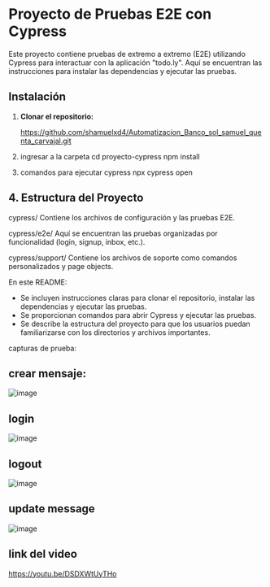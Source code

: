# Proyecto de Pruebas E2E con Cypress

Este proyecto contiene pruebas de extremo a extremo (E2E) 
utilizando Cypress para interactuar con la aplicación "todo.ly". 
Aquí se encuentran las instrucciones para instalar las dependencias y ejecutar las pruebas.

## Instalación

1. **Clonar el repositorio:**

   https://github.com/shamuelxd4/Automatizacion_Banco_sol_samuel_quenta_carvajal.git
   
3. ingresar a la carpeta 
   cd proyecto-cypress
   npm install

4. comandos para ejecutar cypress
   npx cypress open


## 4. Estructura del Proyecto
cypress/
Contiene los archivos de configuración y las pruebas E2E.

cypress/e2e/
Aquí se encuentran las pruebas organizadas por funcionalidad (login, signup, inbox, etc.).

cypress/support/
Contiene los archivos de soporte como comandos personalizados y page objects.


En este README:
- Se incluyen instrucciones claras para clonar el repositorio, instalar las dependencias y ejecutar las pruebas.
- Se proporcionan comandos para abrir Cypress y ejecutar las pruebas.
- Se describe la estructura del proyecto para que los usuarios puedan familiarizarse con los directorios y archivos importantes.

capturas de prueba:
## crear mensaje:
![image](https://github.com/shamuelxd4/Automatizacion_Banco_sol_samuel_quenta_carvajal/assets/50058913/a815568f-f0eb-4e1d-b40c-f370e516e404)

## login
![image](https://github.com/shamuelxd4/Automatizacion_Banco_sol_samuel_quenta_carvajal/assets/50058913/cd44f062-7153-4162-82fe-9664843aa4ae)

## logout
![image](https://github.com/shamuelxd4/Automatizacion_Banco_sol_samuel_quenta_carvajal/assets/50058913/fb58394c-f9df-4fd5-9189-fe071b2d95bd)

## update message
![image](https://github.com/shamuelxd4/Automatizacion_Banco_sol_samuel_quenta_carvajal/assets/50058913/21db1a17-c860-47a7-8229-ee46fd70da2b)

## link del video
https://youtu.be/DSDXWtUyTHo







